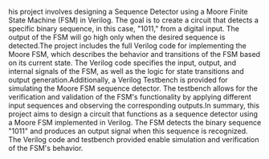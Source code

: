 his project involves designing a Sequence Detector using a Moore Finite State Machine (FSM) in Verilog. The goal is to create a circuit that detects a specific binary sequence, in this case, "1011," from a digital input. The output of the FSM will go high only when the desired sequence is detected.The project includes the full Verilog code for implementing the Moore FSM, which describes the behavior and transitions of the FSM based on its current state. The Verilog code specifies the input, output, and internal signals of the FSM, as well as the logic for state transitions and output generation.Additionally, a Verilog Testbench is provided for simulating the Moore FSM sequence detector. The testbench allows for the verification and validation of the FSM's functionality by applying different input sequences and observing the corresponding outputs.In summary, this project aims to design a circuit that functions as a sequence detector using a Moore FSM implemented in Verilog. The FSM detects the binary sequence "1011" and produces an output signal when this sequence is recognized. The Verilog code and testbench provided enable simulation and verification of the FSM's behavior.
